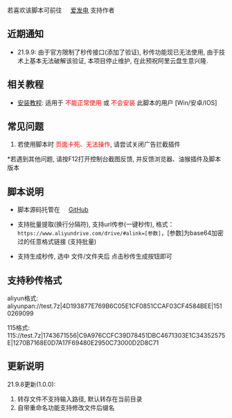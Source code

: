 若喜欢该脚本可前往 <img src="https://static.afdiancdn.com/favicon.ico" width='16'>[爱发电](https://afdian.net/@mengzonefire) 支持作者

## 近期通知

* 21.9.9: 由于官方限制了秒传接口(添加了验证), 秒传功能现已无法使用, 由于技术上基本无法破解该验证, 本项目停止维护, 在此预祝阿里云盘生意兴隆.

## 相关教程

* [安装教程](https://shimo.im/docs/Jqf8y260KuofSb4K/): 适用于<span style="color: red;"> 不能正常使用 </span>或<span style="color: red;"> 不会安装 </span>此脚本的用户 [Win/安卓/IOS]

## 常见问题

1. 若使用脚本时 <span style="color: red;">页面卡死、无法操作</span>, 请尝试关闭广告拦截插件

\*若遇到其他问题, 请按F12打开控制台截图反馈, 并反馈浏览器、油猴插件及脚本版本

## 脚本说明

* 脚本源码托管在 <img src="https://github.githubassets.com/favicons/favicon.png" width='16'>[GitHub](https://github.com/mengzonefire/aliyun-rapidupload-userscript)

* 支持批量提取(换行分隔符), 支持url传参(一键秒传), 格式：`https://www.aliyundrive.com/drive/#alink=[参数]`，[参数]为base64加密过的任意格式链接 (支持批量)

* 支持生成秒传, 选中 文件/文件夹后 点击秒传生成按钮即可

## 支持秒传格式

aliyun格式:
aliyunpan://test.7z|4D193877E769B6C05E1CF0851CCAF03CF4584BEE|1510269099

115格式:
115://test.7z|1743671556|C9A976CCFC39D78451DBC4671303E1C34352575E|1270B7168E0D7A17F69480E2950C73000D2D8C71

## 更新说明

21.9.8更新(1.0.0):
1. 转存文件不支持输入路径, 默认转存在当前目录
2. 自带重命名功能支持修改文件后缀名
